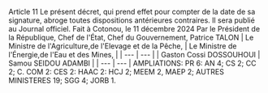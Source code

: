 Article 11
Le présent décret, qui prend effet pour compter de la date de sa signature, abroge toutes dispositions antérieures contraires.
Il sera publié au Journal officiel.
Fait à Cotonou, le 11 décembre 2024
Par le Président de la République,
Chef de l'État, Chef du Gouvernement,
Patrice TALON
| Le Ministre de l'Agriculture,de l'Elevage et de la Pêche, | Le Ministre de l'Énergie,de l'Eau et des Mines, |
| --- | --- |
| Gaston Cossi DOSSOUHOUI | Samou SEIDOU ADAMBI |
| --- | --- |
AMPLIATIONS: PR 6: AN 4; CS 2; CC 2; C. COM 2: CES 2: HAAC 2: HCJ 2; MEEM 2, MAEP 2; AUTRES MINISTERES 19; SGG 4; JORB 1.